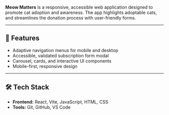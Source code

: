 **Meow Matters** is a responsive, accessible web application designed to promote cat adoption and awareness. The app highlights adoptable cats, and streamlines the donation process with user-friendly forms.

---

## 🚀 Features
- Adaptive navigation menus for mobile and desktop
- Accessible, validated subscription form modal
- Carousel, cards, and interactive UI components
- Mobile-first, responsive design

---

## 🛠️ Tech Stack
- **Frontend:** React, Vite, JavaScript, HTML, CSS
- **Tools:** Git, GitHub, VS Code
